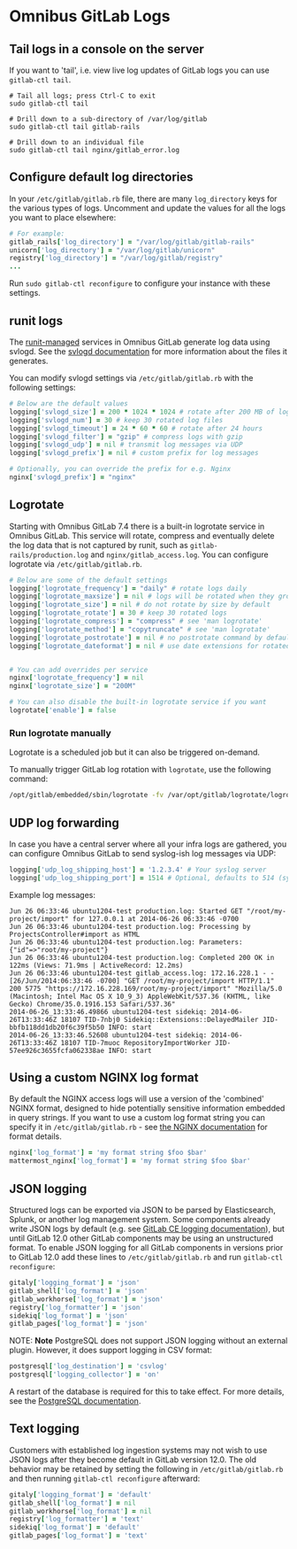 # Omnibus GitLab Logs

## Tail logs in a console on the server

If you want to 'tail', i.e. view live log updates of GitLab logs you can use
`gitlab-ctl tail`.

```shell
# Tail all logs; press Ctrl-C to exit
sudo gitlab-ctl tail

# Drill down to a sub-directory of /var/log/gitlab
sudo gitlab-ctl tail gitlab-rails

# Drill down to an individual file
sudo gitlab-ctl tail nginx/gitlab_error.log
```

## Configure default log directories

In your `/etc/gitlab/gitlab.rb` file, there are many `log_directory` keys for
the various types of logs. Uncomment and update the values for all the logs
you want to place elsewhere:

```ruby
# For example:
gitlab_rails['log_directory'] = "/var/log/gitlab/gitlab-rails"
unicorn['log_directory'] = "/var/log/gitlab/unicorn"
registry['log_directory'] = "/var/log/gitlab/registry"
...
```

Run `sudo gitlab-ctl reconfigure` to configure your instance with these settings.

## runit logs

The [runit-managed](../architecture/README.md#runit) services in Omnibus GitLab generate log data using
svlogd. See the [svlogd documentation](http://smarden.org/runit/svlogd.8.html) for more information
about the files it generates.

You can modify svlogd settings via `/etc/gitlab/gitlab.rb` with the following settings:

```ruby
# Below are the default values
logging['svlogd_size'] = 200 * 1024 * 1024 # rotate after 200 MB of log data
logging['svlogd_num'] = 30 # keep 30 rotated log files
logging['svlogd_timeout'] = 24 * 60 * 60 # rotate after 24 hours
logging['svlogd_filter'] = "gzip" # compress logs with gzip
logging['svlogd_udp'] = nil # transmit log messages via UDP
logging['svlogd_prefix'] = nil # custom prefix for log messages

# Optionally, you can override the prefix for e.g. Nginx
nginx['svlogd_prefix'] = "nginx"
```

## Logrotate

Starting with Omnibus GitLab 7.4 there is a built-in logrotate service in
Omnibus GitLab. This service will rotate, compress and eventually delete the
log data that is not captured by runit, such as `gitlab-rails/production.log`
and `nginx/gitlab_access.log`. You can configure logrotate via
`/etc/gitlab/gitlab.rb`.

```ruby
# Below are some of the default settings
logging['logrotate_frequency'] = "daily" # rotate logs daily
logging['logrotate_maxsize'] = nil # logs will be rotated when they grow bigger than size specified for `maxsize`, even before the specified time interval (daily, weekly, monthly, or yearly)
logging['logrotate_size'] = nil # do not rotate by size by default
logging['logrotate_rotate'] = 30 # keep 30 rotated logs
logging['logrotate_compress'] = "compress" # see 'man logrotate'
logging['logrotate_method'] = "copytruncate" # see 'man logrotate'
logging['logrotate_postrotate'] = nil # no postrotate command by default
logging['logrotate_dateformat'] = nil # use date extensions for rotated files rather than numbers e.g. a value of "-%Y-%m-%d" would give rotated files like production.log-2016-03-09.gz


# You can add overrides per service
nginx['logrotate_frequency'] = nil
nginx['logrotate_size'] = "200M"

# You can also disable the built-in logrotate service if you want
logrotate['enable'] = false
```

### Run logrotate manually

Logrotate is a scheduled job but it can also be triggered on-demand.

To manually trigger GitLab log rotation with `logrotate`, use the following command:

```bash
/opt/gitlab/embedded/sbin/logrotate -fv /var/opt/gitlab/logrotate/logrotate.d -s /var/opt/gitlab/logrotate/logrotate.conf
```

## UDP log forwarding

In case you have a central server where all your infra logs are gathered,
you can configure Omnibus GitLab to send syslog-ish log messages via UDP:

```ruby
logging['udp_log_shipping_host'] = '1.2.3.4' # Your syslog server
logging['udp_log_shipping_port'] = 1514 # Optional, defaults to 514 (syslog)
```

Example log messages:

```plaintext
Jun 26 06:33:46 ubuntu1204-test production.log: Started GET "/root/my-project/import" for 127.0.0.1 at 2014-06-26 06:33:46 -0700
Jun 26 06:33:46 ubuntu1204-test production.log: Processing by ProjectsController#import as HTML
Jun 26 06:33:46 ubuntu1204-test production.log: Parameters: {"id"=>"root/my-project"}
Jun 26 06:33:46 ubuntu1204-test production.log: Completed 200 OK in 122ms (Views: 71.9ms | ActiveRecord: 12.2ms)
Jun 26 06:33:46 ubuntu1204-test gitlab_access.log: 172.16.228.1 - - [26/Jun/2014:06:33:46 -0700] "GET /root/my-project/import HTTP/1.1" 200 5775 "https://172.16.228.169/root/my-project/import" "Mozilla/5.0 (Macintosh; Intel Mac OS X 10_9_3) AppleWebKit/537.36 (KHTML, like Gecko) Chrome/35.0.1916.153 Safari/537.36"
2014-06-26_13:33:46.49866 ubuntu1204-test sidekiq: 2014-06-26T13:33:46Z 18107 TID-7nbj0 Sidekiq::Extensions::DelayedMailer JID-bbfb118dd1db20f6c39f5b50 INFO: start
2014-06-26_13:33:46.52608 ubuntu1204-test sidekiq: 2014-06-26T13:33:46Z 18107 TID-7muoc RepositoryImportWorker JID-57ee926c3655fcfa062338ae INFO: start
```

## Using a custom NGINX log format

By default the NGINX access logs will use a version of the 'combined' NGINX
format, designed to hide potentially sensitive information embedded in query strings.
If you want to use a custom log format string you can specify it
in `/etc/gitlab/gitlab.rb` - see
[the NGINX documentation](http://nginx.org/en/docs/http/ngx_http_log_module.html#log_format)
for format details.

```ruby
nginx['log_format'] = 'my format string $foo $bar'
mattermost_nginx['log_format'] = 'my format string $foo $bar'
```

## JSON logging

Structured logs can be exported via JSON to be parsed by Elasticsearch,
Splunk, or another log management system. Some components already write JSON logs
by default (e.g. see [GitLab CE logging
documentation](https://docs.gitlab.com/ee/administration/logs.html)),
but until GitLab 12.0 other GitLab components may be using an
unstructured format. To enable JSON logging for all GitLab components in
versions prior to GitLab 12.0 add these lines to `/etc/gitlab/gitlab.rb` and
run `gitlab-ctl reconfigure`:

```ruby
gitaly['logging_format'] = 'json'
gitlab_shell['log_format'] = 'json'
gitlab_workhorse['log_format'] = 'json'
registry['log_formatter'] = 'json'
sidekiq['log_format'] = 'json'
gitlab_pages['log_format'] = 'json'
```

NOTE: **Note** PostgreSQL does not support JSON logging without an
external plugin. However, it does support logging in CSV format:

```ruby
postgresql['log_destination'] = 'csvlog'
postgresql['logging_collector'] = 'on'
```

A restart of the database is required for this to take effect. For more
details, see the [PostgreSQL
documentation](https://www.postgresql.org/docs/current/runtime-config-logging.html).

## Text logging

Customers with established log ingestion systems may not wish to use JSON
logs after they become default in GitLab version 12.0. The old behavior may
be retained by setting the following in `/etc/gitlab/gitlab.rb` and then
running `gitlab-ctl reconfigure` afterward:

```ruby
gitaly['logging_format'] = 'default'
gitlab_shell['log_format'] = nil
gitlab_workhorse['log_format'] = nil
registry['log_formatter'] = 'text'
sidekiq['log_format'] = 'default'
gitlab_pages['log_format'] = 'text'
```

[ee]: https://about.gitlab.com/gitlab-ee/

